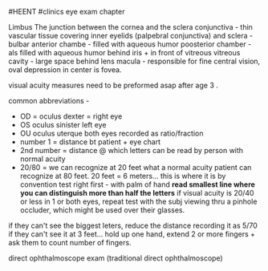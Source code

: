 #HEENT #clinics 
eye exam chapter 

Limbus The junction between the cornea and the sclera
conjunctiva - thin vascular tissue covering inner eyelids (palpebral conjunctiva) and sclera - bulbar 
anterior chambe - filled with aqueous humor 
poosterior chamber - als filled with aqueous humor behind iris + in front of vitreous 
vitreous cavity - large space behind lens 
macula - responsible for fine central vision, oval depression in center is fovea. 

visual acuity measures need to be preformed asap after age 3 . 

common abbreviations - 
- OD = oculus dexter = right eye 
- OS oculus sinister left eye 
- OU oculus uterque both eyes 
recorded as ratio/fraction
- number 1 = distance bt patient + eye chart
- 2nd number = distance @ which letters can be read by person with normal acuity 
- 20/80 = we can recognize at 20 feet what a normal acuity patient can recognize at 80 feet. 
20 feet = 6 meters... this is where it is 
by convention test right first - with palm of hand 
**read smallest line where you can distinguish more than half the letters**
if visual acuity is 20/40 or less in 1 or both eyes, repeat test with the subj viewing thru a pinhole occluder, which might be used over their glasses. 

if they can't see the biggest leters, reduce the distance recording it as 5/70 
if they can't see it at 3 feet... hold up one hand, extend 2 or more fingers + ask them to count number of fingers. 


direct ophthalmoscope exam (traditional direct ophthalmoscope)
